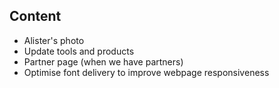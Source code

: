 ## Content

- Alister's photo
- Update tools and products
- Partner page (when we have partners)
- Optimise font delivery to improve webpage responsiveness